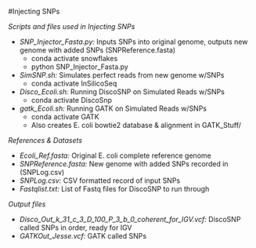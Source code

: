 #Injecting SNPs

*Scripts and files used in Injecting SNPs*
 - *SNP_Injector_Fasta.py:* Inputs SNPs into original genome, outputs new genome with added SNPs (SNPReference.fasta)
   - conda activate snowflakes
   - python SNP\_Injector\_Fasta.py
 - *SimSNP.sh:* Simulates perfect reads from new genome w/SNPs
   - conda activate InSilicoSeq
 - *Disco_Ecoli.sh:* Running DiscoSNP on Simulated Reads w/SNPs
   - conda activate DiscoSnp
 - *gatk_Ecoli.sh:* Running GATK on Simulated Reads w/SNPs
   - conda activate GATK
   - Also creates E. coli bowtie2 database & alignment in GATK\_Stuff/

*References & Datasets*
 - *Ecoli_Ref.fasta:* Original E. coli complete reference genome
 - *SNPReference.fasta:* New genome with added SNPs recorded in (SNPLog.csv)
 - *SNPLog.csv:* CSV formatted record of input SNPs
 - *Fastqlist.txt:* List of Fastq files for DiscoSNP to run through

*Output files*
 - *Disco_Out_k_31_c_3_D_100_P_3_b_0_coherent_for_IGV.vcf:* DiscoSNP called SNPs in order, ready for IGV
 - *GATKOut_Jesse.vcf:* GATK called SNPs
